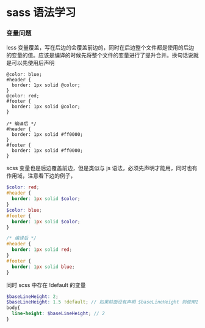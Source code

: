 # sass 语法学习

### 变量问题

less 变量覆盖，写在后边的会覆盖前边的，同时在后边整个文件都是使用的后边的变量的值。应该是编译的时候先将整个文件的变量进行了提升合并。换句话说就是可以先使用后声明

```less
@color: blue;
#header {
  border: 1px solid @color;
}
@color: red;
#footer {
  border: 1px solid @color;
}

/* 编译后 */
#header {
  border: 1px solid #ff0000;
}
#footer {
  border: 1px solid #ff0000;
}
```

scss 变量也是后边覆盖前边，但是类似与 js 语法，必须先声明才能用，同时也有作用域，注意看下边的例子，

```scss
$color: red;
#header {
  border: 1px solid $color;
}
$color: blue;
#footer {
  border: 1px solid $color;
}

/* 编译后 */
#header {
  border: 1px solid red;
}
#footer {
  border: 1px solid blue;
}
```

同时 scss 中存在 !default 的变量

```scss
$baseLineHeight: 2;
$baseLineHeight: 1.5 !default; // 如果前面没有声明 $baseLineHeight 则使用1.5默认值，如果声明了，则使用声明的值
body{
  line-height: $baseLineHeight; // 2
}
```